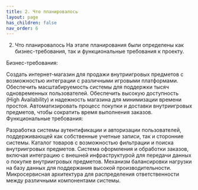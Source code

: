 ```yaml
---
title: 2. Что планировалось
layout: page
has_children: false
nav_order: 6
---
```


2. Что планировалось
На этапе планирования были определены как бизнес-требования, так и функциональные требования к проекту.

Бизнес-требования:

Создать интернет-магазин для продажи внутриигровых предметов с возможностью интеграции с различными игровыми платформами.
Обеспечить масштабируемость системы для поддержки тысяч одновременных пользователей.
Обеспечить высокую доступность (High Availability) и надежность магазина для минимизации времени простоя.
Автоматизировать процесс покупки и доставки внутриигровых предметов, чтобы сократить время выполнения заказов.
Функциональные требования:

Разработка системы аутентификации и авторизации пользователей, поддерживающей как собственные учетные записи, так и сторонние системы.
Каталог товаров с возможностью фильтрации и поиска внутриигровых предметов.
Система оформления и обработки заказов, включая интеграцию с внешней инфраструктурой для передачи данных о покупке внутриигровых предметов.
Механизм балансировки нагрузки на базу данных для поддержания высокой производительности.
Микросервисная архитектура для распределения ответственности между различными компонентами системы.
